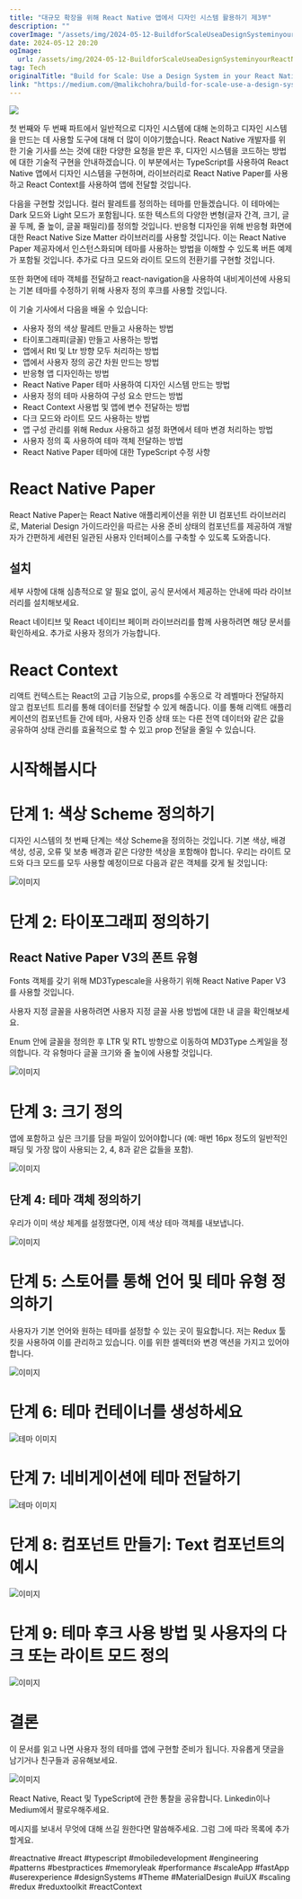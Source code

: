 ```yaml
---
title: "대규모 확장을 위해 React Native 앱에서 디자인 시스템 활용하기 제3부"
description: ""
coverImage: "/assets/img/2024-05-12-BuildforScaleUseaDesignSysteminyourReactNativeappPart3DevelopyourCustomThemeIntroduction_0.png"
date: 2024-05-12 20:20
ogImage:
  url: /assets/img/2024-05-12-BuildforScaleUseaDesignSysteminyourReactNativeappPart3DevelopyourCustomThemeIntroduction_0.png
tag: Tech
originalTitle: "Build for Scale: Use a Design System in your React Native app. Part 3: Develop your Custom ThemeIntroduction"
link: "https://medium.com/@malikchohra/build-for-scale-use-a-design-system-in-your-react-native-app-5790982cae7e"
---
```


<img src="/assets/img/2024-05-12-BuildforScaleUseaDesignSysteminyourReactNativeappPart3DevelopyourCustomThemeIntroduction_0.png" />

첫 번째와 두 번째 파트에서 일반적으로 디자인 시스템에 대해 논의하고 디자인 시스템을 만드는 데 사용할 도구에 대해 더 많이 이야기했습니다. React Native 개발자를 위한 기술 기사를 쓰는 것에 대한 다양한 요청을 받은 후, 디자인 시스템을 코드하는 방법에 대한 기술적 구현을 안내하겠습니다. 이 부분에서는 TypeScript를 사용하여 React Native 앱에서 디자인 시스템을 구현하며, 라이브러리로 React Native Paper를 사용하고 React Context를 사용하여 앱에 전달할 것입니다.

다음을 구현할 것입니다. 컬러 팔레트를 정의하는 테마를 만들겠습니다. 이 테마에는 Dark 모드와 Light 모드가 포함됩니다. 또한 텍스트의 다양한 변형(글자 간격, 크기, 글꼴 두께, 줄 높이, 글꼴 패밀리)를 정의할 것입니다. 반응형 디자인을 위해 반응형 화면에 대한 React Native Size Matter 라이브러리를 사용할 것입니다. 이는 React Native Paper 제공자에서 인스턴스화되며 테마를 사용하는 방법을 이해할 수 있도록 버튼 예제가 포함될 것입니다. 추가로 다크 모드와 라이트 모드의 전환기를 구현할 것입니다.

또한 화면에 테마 객체를 전달하고 react-navigation을 사용하여 내비게이션에 사용되는 기본 테마를 수정하기 위해 사용자 정의 후크를 사용할 것입니다.

이 기술 기사에서 다음을 배울 수 있습니다:

- 사용자 정의 색상 팔레트 만들고 사용하는 방법
- 타이포그래피(글꼴) 만들고 사용하는 방법
- 앱에서 Rtl 및 Ltr 방향 모두 처리하는 방법
- 앱에서 사용자 정의 공간 차원 만드는 방법
- 반응형 앱 디자인하는 방법
- React Native Paper 테마 사용하여 디자인 시스템 만드는 방법
- 사용자 정의 테마 사용하여 구성 요소 만드는 방법
- React Context 사용법 및 앱에 변수 전달하는 방법
- 다크 모드와 라이트 모드 사용하는 방법
- 앱 구성 관리를 위해 Redux 사용하고 설정 화면에서 테마 변경 처리하는 방법
- 사용자 정의 훅 사용하여 테마 객체 전달하는 방법
- React Native Paper 테마에 대한 TypeScript 수정 사항

# React Native Paper

React Native Paper는 React Native 애플리케이션을 위한 UI 컴포넌트 라이브러리로, Material Design 가이드라인을 따르는 사용 준비 상태의 컴포넌트를 제공하여 개발자가 간편하게 세련된 일관된 사용자 인터페이스를 구축할 수 있도록 도와줍니다.

## 설치

세부 사항에 대해 심층적으로 알 필요 없이, 공식 문서에서 제공하는 안내에 따라 라이브러리를 설치해보세요.

React 네이티브 및 React 네이티브 페이퍼 라이브러리를 함께 사용하려면 해당 문서를 확인하세요. 추가로 사용자 정의가 가능합니다.

# React Context

리액트 컨텍스트는 React의 고급 기능으로, props를 수동으로 각 레벨마다 전달하지 않고 컴포넌트 트리를 통해 데이터를 전달할 수 있게 해줍니다. 이를 통해 리액트 애플리케이션의 컴포넌트들 간에 테마, 사용자 인증 상태 또는 다른 전역 데이터와 같은 값을 공유하여 상태 관리를 효율적으로 할 수 있고 prop 전달을 줄일 수 있습니다.

# 시작해봅시다

# 단계 1: 색상 Scheme 정의하기

디자인 시스템의 첫 번째 단계는 색상 Scheme을 정의하는 것입니다. 기본 색상, 배경 색상, 성공, 오류 및 보충 배경과 같은 다양한 색상을 포함해야 합니다. 우리는 라이트 모드와 다크 모드를 모두 사용할 예정이므로 다음과 같은 객체를 갖게 될 것입니다:

![이미지](/assets/img/2024-05-12-BuildforScaleUseaDesignSysteminyourReactNativeappPart3DevelopyourCustomThemeIntroduction_1.png)

# 단계 2: 타이포그래피 정의하기

## React Native Paper V3의 폰트 유형

Fonts 객체를 갖기 위해 MD3Typescale을 사용하기 위해 React Native Paper V3를 사용할 것입니다.

사용자 지정 글꼴을 사용하려면 사용자 지정 글꼴 사용 방법에 대한 내 글을 확인해보세요.

Enum 안에 글꼴을 정의한 후 LTR 및 RTL 방향으로 이동하여 MD3Type 스케일을 정의합니다. 각 유형마다 글꼴 크기와 줄 높이에 사용할 것입니다.

![이미지](/assets/img/2024-05-12-BuildforScaleUseaDesignSysteminyourReactNativeappPart3DevelopyourCustomThemeIntroduction_2.png)

# 단계 3: 크기 정의

앱에 포함하고 싶은 크기를 담을 파일이 있어야합니다 (예: 매번 16px 정도의 일반적인 패딩 및 가장 많이 사용되는 2, 4, 8과 같은 값들을 포함).

![이미지](/assets/img/2024-05-12-BuildforScaleUseaDesignSysteminyourReactNativeappPart3DevelopyourCustomThemeIntroduction_3.png)

## 단계 4: 테마 객체 정의하기

우리가 이미 색상 체계를 설정했다면, 이제 색상 테마 객체를 내보냅니다.

![이미지](/assets/img/2024-05-12-BuildforScaleUseaDesignSysteminyourReactNativeappPart3DevelopyourCustomThemeIntroduction_4.png)

# 단계 5: 스토어를 통해 언어 및 테마 유형 정의하기

사용자가 기본 언어와 원하는 테마를 설정할 수 있는 곳이 필요합니다. 저는 Redux 툴킷을 사용하여 이를 관리하고 있습니다. 이를 위한 셀렉터와 변경 액션을 가지고 있어야 합니다.

![이미지](/assets/img/2024-05-12-BuildforScaleUseaDesignSysteminyourReactNativeappPart3DevelopyourCustomThemeIntroduction_5.png)

# 단계 6: 테마 컨테이너를 생성하세요

![테마 이미지](/assets/img/2024-05-12-BuildforScaleUseaDesignSysteminyourReactNativeappPart3DevelopyourCustomThemeIntroduction_6.png)

# 단계 7: 네비게이션에 테마 전달하기

![테마 이미지](/assets/img/2024-05-12-BuildforScaleUseaDesignSysteminyourReactNativeappPart3DevelopyourCustomThemeIntroduction_7.png)

# 단계 8: 컴포넌트 만들기: Text 컴포넌트의 예시

![이미지](/assets/img/2024-05-12-BuildforScaleUseaDesignSysteminyourReactNativeappPart3DevelopyourCustomThemeIntroduction_8.png)

# 단계 9: 테마 후크 사용 방법 및 사용자의 다크 또는 라이트 모드 정의

![이미지](/assets/img/2024-05-12-BuildforScaleUseaDesignSysteminyourReactNativeappPart3DevelopyourCustomThemeIntroduction_9.png)

# 결론

이 문서를 읽고 나면 사용자 정의 테마를 앱에 구현할 준비가 됩니다. 자유롭게 댓글을 남기거나 친구들과 공유해보세요.

![이미지](https://miro.medium.com/v2/resize:fit:1200/1*jzfCO3_3Fkz2iJQpNWbP0w.gif)

React Native, React 및 TypeScript에 관한 통찰을 공유합니다. Linkedin이나 Medium에서 팔로우해주세요.

메시지를 보내서 무엇에 대해 쓰길 원한다면 말씀해주세요. 그럼 그에 따라 목록에 추가할게요.

#reactnative #react #typescript #mobiledevelopment #engineering #patterns #bestpractices #memoryleak #performance #scaleApp #fastApp #userexperience #designSystems #Theme #MaterialDesign #uiUX #scaling #redux #reduxtoolkit #reactContext
